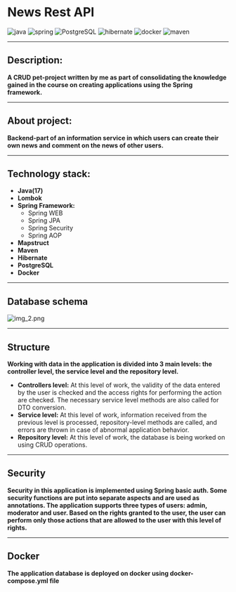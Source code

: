 # News Rest API
![java](https://img.shields.io/badge/java-orange?style=flat-square&logo=java) ![spring](https://img.shields.io/badge/spring-green?style=flat-square&logo=spring) ![PostgreSQL](https://img.shields.io/badge/PostgreSQL-Blue?style=flat-square&logo=PostgreSQL&logoColor=blue) ![hibernate](https://img.shields.io/badge/hibernate-red?style=flat-square&logo=Hibernate) ![docker](https://img.shields.io/badge/docker-blue?style=flat-square&logo=Docker) ![maven](https://img.shields.io/badge/maven-yellow?style=flat-square&logo=Maven)
___
## Description:
__A CRUD pet-project written by me as part of consolidating the knowledge gained in the course on creating applications using the Spring framework.__
___
## About project:
__Backend-part of an information service in which users can create their own news and comment on the news of other users.__
___
## Technology stack:
* __Java(17)__
* __Lombok__
* __Spring Framework:__
  * Spring WEB
  * Spring JPA
  * Spring Security
  * Spring AOP
* __Mapstruct__
* __Maven__
* __Hibernate__
* __PostgreSQL__
* __Docker__
___
## Database schema

![img_2.png](img_2.png)
___
## Structure
__Working with data in the application is divided into 3 main levels: the controller level, the service level and the repository level.__

* __Controllers level:__ At this level of work, the validity of the data entered by the user is checked and the access rights for performing the action are checked. The necessary service level methods are also called for DTO conversion.
* __Service level:__ At this level of work, information received from the previous level is processed, repository-level methods are called, and errors are thrown in case of abnormal application behavior.
* __Repository level:__ At this level of work, the database is being worked on using CRUD operations.
___
## Security
__Security in this application is implemented using Spring basic auth. Some security functions are put into separate aspects and are used as annotations. The application supports three types of users: admin, moderator and user. Based on the rights granted to the user, the user can perform only those actions that are allowed to the user with this level of rights.__
___
## Docker
__The application database is deployed on docker using docker-compose.yml file__